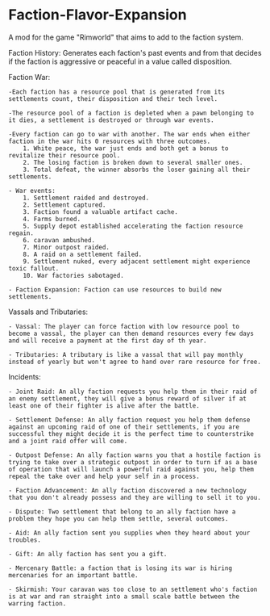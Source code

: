 # Faction-Flavor-Expansion
 A mod for the game "Rimworld" that aims to add to the faction system.
 
 Faction History:
	Generates each faction's past events and from that decides if the faction is aggressive or peaceful in a value called disposition.
 
 Faction War:
 
	-Each faction has a resource pool that is generated from its settlements count, their disposition and their tech level.
	
	-The resource pool of a faction is depleted when a pawn belonging to it dies, a settlement is destroyed or through war events.
	
	-Every faction can go to war with another. The war ends when either faction in the war hits 0 resources with three outcomes.
		1. White peace, the war just ends and both get a bonus to revitalize their resource pool.
		2. The losing faction is broken down to several smaller ones.
		3. Total defeat, the winner absorbs the loser gaining all their settlements.
	
	- War events:
		1. Settlement raided and destroyed.
		2. Settlement captured.
		3. Faction found a valuable artifact cache.
		4. Farms burned.
		5. Supply depot established accelerating the faction resource regain.
		6. caravan ambushed.
		7. Minor outpost raided.
		8. A raid on a settlement failed.
		9. Settlement nuked, every adjacent settlement might experience toxic fallout.
		10. War factories sabotaged.
		
	- Faction Expansion: Faction can use resources to build new settlements.
	
	
		
Vassals and Tributaries:

	- Vassal: The player can force faction with low resource pool to become a vassal, the player can then demand resources every few days and will receive a payment at the first day of th year.
	
	- Tributaries: A tributary is like a vassal that will pay monthly instead of yearly but won't agree to hand over rare resource for free.
	
Incidents:

	- Joint Raid: An ally faction requests you help them in their raid of an enemy settlement, they will give a bonus reward of silver if at least one of their fighter is alive after the battle.
	
	- Settlement Defense: An ally faction request you help them defense against an upcoming raid of one of their settlements, if you are successful they might decide it is the perfect time to counterstrike and a joint raid offer will come.
	
	- Outpost Defense: An ally faction warns you that a hostile faction is trying to take over a strategic outpost in order to turn if as a base of operation that will launch a powerful raid against you, help them repeal the take over and help your self in a process.
	
	- Faction Advancement: An ally faction discovered a new technology that you don't already possess and they are willing to sell it to you.
	
	- Dispute: Two settlement that belong to an ally faction have a problem they hope you can help them settle, several outcomes.
	
	- Aid: An ally faction sent you supplies when they heard about your troubles.
	
	- Gift: An ally faction has sent you a gift.
	
	- Mercenary Battle: a faction that is losing its war is hiring mercenaries for an important battle.
	
	- Skirmish: Your caravan was too close to an settlement who's faction is at war and ran straight into a small scale battle between the warring faction.